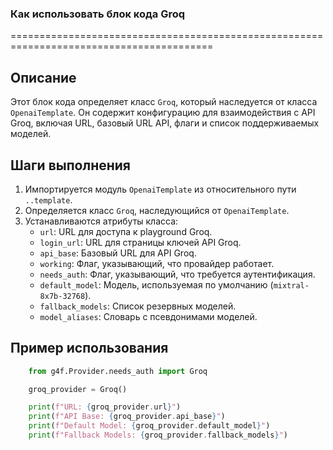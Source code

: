 ### Как использовать блок кода Groq
=========================================================================================

Описание
-------------------------
Этот блок кода определяет класс `Groq`, который наследуется от класса `OpenaiTemplate`. Он содержит конфигурацию для взаимодействия с API Groq, включая URL, базовый URL API, флаги и список поддерживаемых моделей.

Шаги выполнения
-------------------------
1. Импортируется модуль `OpenaiTemplate` из относительного пути `..template`.
2. Определяется класс `Groq`, наследующийся от `OpenaiTemplate`.
3. Устанавливаются атрибуты класса:
    - `url`: URL для доступа к playground Groq.
    - `login_url`: URL для страницы ключей API Groq.
    - `api_base`: Базовый URL для API Groq.
    - `working`: Флаг, указывающий, что провайдер работает.
    - `needs_auth`: Флаг, указывающий, что требуется аутентификация.
    - `default_model`: Модель, используемая по умолчанию (`mixtral-8x7b-32768`).
    - `fallback_models`: Список резервных моделей.
    - `model_aliases`: Словарь с псевдонимами моделей.

Пример использования
-------------------------

```python
    from g4f.Provider.needs_auth import Groq

    groq_provider = Groq()

    print(f"URL: {groq_provider.url}")
    print(f"API Base: {groq_provider.api_base}")
    print(f"Default Model: {groq_provider.default_model}")
    print(f"Fallback Models: {groq_provider.fallback_models}")